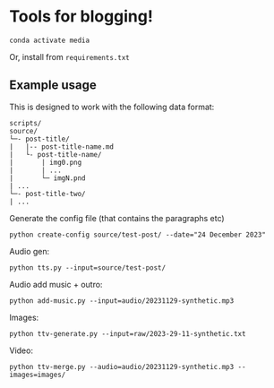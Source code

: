 # Tools for blogging!

```
conda activate media
```
Or, install from `requirements.txt`

## Example usage
This is designed to work with the following data format:
```
scripts/
source/
└─- post-title/
|   |-- post-title-name.md
|   └- post-title-name/
|       | img0.png
|       | ...
|       └─ imgN.pnd
| ...
└─- post-title-two/
| ...
```

Generate the config file (that contains the paragraphs etc)
```
python create-config source/test-post/ --date="24 December 2023"
```

Audio gen:
```
python tts.py --input=source/test-post/
```

Audio add music + outro:
```
python add-music.py --input=audio/20231129-synthetic.mp3
```

Images:
```
python ttv-generate.py --input=raw/2023-29-11-synthetic.txt
```

Video:
```
python ttv-merge.py --audio=audio/20231129-synthetic.mp3 --images=images/
```